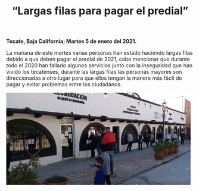 ﻿---
layout: blog
title: “Largas filas para pagar el predial”
Date: 2021-01-05
categories: tecate
permalink: /:categories/:title:output_ext
image: /img/cnr/2021-01-05-largas-filas-para-pagar-el-predial.PNG
alt: “ “
autor:
---


**Tecate, Baja California; Martes 5 de enero del 2021.** 




La mañana de este martes varias personas han estado haciendo largas filas debido a que deben pagar el predial de 2021, cabe mencionar que durante todo el 2020 han fallado algunos servicios junto con la inseguridad que han vivido los tecatenses, durante las largas filas las personas mayores son direccionadas a otro lugar para que ellos tengan la manera más fácil de pagar y evitar problemas entre los ciudadanos.

<div id="carouselExampleSlidesOnly" class="carousel slide" data-ride="carousel">
  <div class="carousel-inner">
    <div class="carousel-item active">
       <img class="d-block w-100" src="/img/cnr/2021-01-05-largas-filas-para-pagar-el-predial.PNG" loading="lazy"  alt="">
    </div>
  </div>
</div>